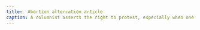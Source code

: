 ```yaml
---
title:  Abortion altercation article
caption: A columnist asserts the right to protest, especially when one has an unpopular opinion, in the Yale Daily News March 3, 1986 issue. Courtesy of the YDN Archives.
---
```

